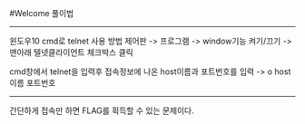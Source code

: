 #Welcome 풀이법

---

윈도우10 cmd로 telnet 사용 방법
제어판 -> 프로그램 -> window기능 켜기/끄기 -> 맨아래 텔넷클라이언트 체크박스 클릭

cmd창에서 telnet을 입력후
접속정보에 나온 host이름과 포트번호를 입력
-> o host이름 포트번호

---

간단하게 접속만 하면 FLAG를 흭득할 수 있는 문제이다.
